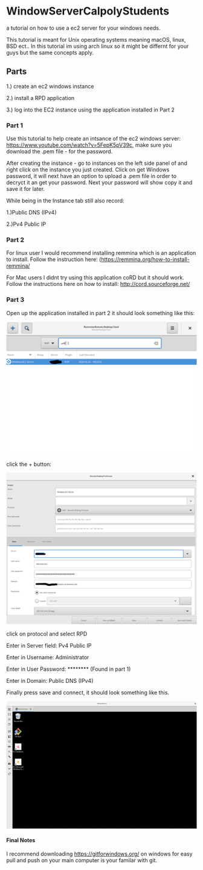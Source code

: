 # WindowServerCalpolyStudents
a tutorial on how to use a ec2 server for your windows needs.

This tutorial is meant for Unix operating systems meaning macOS, linux, BSD ect.. In this tutorial im using arch linux so it might be differnt for your guys but the same concepts apply.

## Parts
1.) create an ec2 windows instance

2.) install a RPD application

3.) log into the EC2 instance using the application installed in Part 2

### Part 1
Use this tutorial to help create an intsance of the ec2 windows server: https://www.youtube.com/watch?v=5FepK5pV39c, make sure you download the .pem file - for the password.

After creating the instance - go to instances on the left side panel of and right click on the instance you just created. Click on get Windows password, it will next have an option to upload a .pem file in order to decryct it an get your password. Next your password will show copy it and save it for later.

While being in the Instance tab still also record:

1.)Public DNS (IPv4)

2.)Pv4 Public IP



### Part 2
For linux user I would recommend installing remmina which is an application to install. Follow the instruction here: (https://remmina.org/how-to-install-remmina/

For Mac users I didnt try using this application coRD but it should work. Follow the instructions here on how to install: http://cord.sourceforge.net/

### Part 3

Open up the application installed in part 2 it should look something like this:

![image remmina](https://github.com/ByVictorrr/WindowServerCalpolyStudents/blob/master/ink.png)

click the + button:

![image remmina add ](https://github.com/ByVictorrr/WindowServerCalpolyStudents/blob/master/ink%20(1).png)

click on protocol and select RPD

Enter in Server field: Pv4 Public IP

Enter in  Username: Administrator

Enter in User Password: ******** (Found in part 1)

Enter in Domain: Public DNS (IPv4)


Finally press save and connect, it should look something like this.


![log in](https://github.com/ByVictorrr/WindowServerCalpolyStudents/blob/master/Screenshot%202019-01-13%20at%2012.49.08%20PM.png)

#### Final Notes

I recommend downloading https://gitforwindows.org/ on windows for easy pull and push on your main computer is your familar with git.



